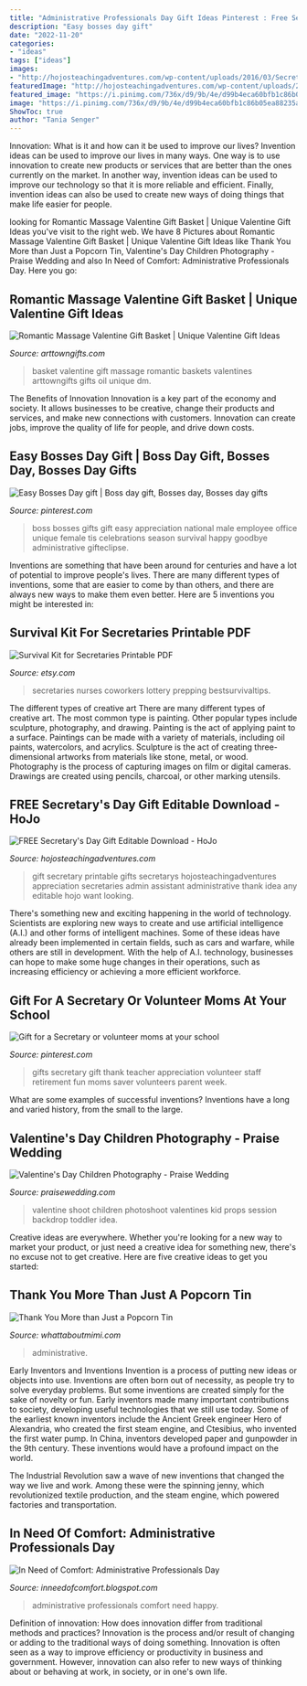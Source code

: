 ```yaml
---
title: "Administrative Professionals Day Gift Ideas Pinterest : Free Secretary&#039;s Day Gift Editable Download"
description: "Easy bosses day gift"
date: "2022-11-20"
categories:
- "ideas"
tags: ["ideas"]
images:
- "http://hojosteachingadventures.com/wp-content/uploads/2016/03/Secretarys-Day-Gift-tall-683x1024.jpg"
featuredImage: "http://hojosteachingadventures.com/wp-content/uploads/2016/03/Secretarys-Day-Gift-tall-683x1024.jpg"
featured_image: "https://i.pinimg.com/736x/d9/9b/4e/d99b4eca60bfb1c86b05ea88235ae551--bosses-day-gifts-boss-gifts.jpg"
image: "https://i.pinimg.com/736x/d9/9b/4e/d99b4eca60bfb1c86b05ea88235ae551--bosses-day-gifts-boss-gifts.jpg"
ShowToc: true
author: "Tania Senger"
---
```



Innovation: What is it and how can it be used to improve our lives?
Invention ideas can be used to improve our lives in many ways. One way is to use innovation to create new products or services that are better than the ones currently on the market. In another way, invention ideas can be used to improve our technology so that it is more reliable and efficient. Finally, invention ideas can also be used to create new ways of doing things that make life easier for people.

	

		
looking for Romantic Massage Valentine Gift Basket | Unique Valentine Gift Ideas you've visit to the right web. We have 8 Pictures about Romantic Massage Valentine Gift Basket | Unique Valentine Gift Ideas like Thank You More than Just a Popcorn Tin, Valentine&#039;s Day Children Photography - Praise Wedding and also In Need of Comfort: Administrative Professionals Day. Here you go:
		
    
## Romantic Massage Valentine Gift Basket | Unique Valentine Gift Ideas

<img loading=lazy src="http://www.arttowngifts.com/v/vspfiles/photos/dm-8160372-2.jpg" onerror="this.onerror=null;this.src='https://tse3.mm.bing.net/th?id=OIP.nTTyXBKbFn1gIF6uRRMljwHaHa&amp;pid=15.1';" alt="Romantic Massage Valentine Gift Basket | Unique Valentine Gift Ideas">

_Source: arttowngifts.com_

>basket valentine gift massage romantic baskets valentines arttowngifts gifts oil unique dm. 

	

The Benefits of Innovation
Innovation is a key part of the economy and society. It allows businesses to be creative, change their products and services, and make new connections with customers. Innovation can create jobs, improve the quality of life for people, and drive down costs.

    
## Easy Bosses Day Gift | Boss Day Gift, Bosses Day, Bosses Day Gifts

<img loading=lazy src="https://i.pinimg.com/736x/d9/9b/4e/d99b4eca60bfb1c86b05ea88235ae551--bosses-day-gifts-boss-gifts.jpg" onerror="this.onerror=null;this.src='https://tse2.mm.bing.net/th?id=OIP.JF-d8wtQmTr79W41uhIFEAHaJ4&amp;pid=15.1';" alt="Easy Bosses Day gift | Boss day gift, Bosses day, Bosses day gifts">

_Source: pinterest.com_

>boss bosses gifts gift easy appreciation national male employee office unique female tis celebrations season survival happy goodbye administrative gifteclipse. 

	

Inventions are something that have been around for centuries and have a lot of potential to improve people's lives. There are many different types of inventions, some that are easier to come by than others, and there are always new ways to make them even better. Here are 5 inventions you might be interested in: 

    
## Survival Kit For Secretaries Printable PDF

<img loading=lazy src="https://img1.etsystatic.com/021/0/5174265/il_570xN.475943801_gii8.jpg" onerror="this.onerror=null;this.src='https://tse3.mm.bing.net/th?id=OIP.Oa8rDjTAQerNXMxu5Z_utAHaLL&amp;pid=15.1';" alt="Survival Kit for Secretaries Printable PDF">

_Source: etsy.com_

>secretaries nurses coworkers lottery prepping bestsurvivaltips. 

	

The different types of creative art
There are many different types of creative art. The most common type is painting. Other popular types include sculpture, photography, and drawing.
Painting is the act of applying paint to a surface. Paintings can be made with a variety of materials, including oil paints, watercolors, and acrylics. Sculpture is the act of creating three-dimensional artworks from materials like stone, metal, or wood. Photography is the process of capturing images on film or digital cameras. Drawings are created using pencils, charcoal, or other marking utensils.

    
## FREE Secretary&#039;s Day Gift Editable Download - HoJo

<img loading=lazy src="http://hojosteachingadventures.com/wp-content/uploads/2016/03/Secretarys-Day-Gift-tall-683x1024.jpg" onerror="this.onerror=null;this.src='https://tse1.mm.bing.net/th?id=OIP.A-XJ-kwFl46UxtTZLssQAgHaLG&amp;pid=15.1';" alt="FREE Secretary&#039;s Day Gift Editable Download - HoJo">

_Source: hojosteachingadventures.com_

>gift secretary printable gifts secretarys hojosteachingadventures appreciation secretaries admin assistant administrative thank idea any editable hojo want looking. 

	

There's something new and exciting happening in the world of technology. Scientists are exploring new ways to create and use artificial intelligence (A.I.) and other forms of intelligent machines. Some of these ideas have already been implemented in certain fields, such as cars and warfare, while others are still in development. With the help of A.I. technology, businesses can hope to make some huge changes in their operations, such as increasing efficiency or achieving a more efficient workforce.

    
## Gift For A Secretary Or Volunteer Moms At Your School

<img loading=lazy src="https://i.pinimg.com/736x/78/d0/de/78d0de4c697701314e0d569800b01b1b--parent-volunteers-teacher-stuff.jpg" onerror="this.onerror=null;this.src='https://tse1.mm.bing.net/th?id=OIP.NU4g-15085VAvh_awGQTMwHaJ3&amp;pid=15.1';" alt="Gift for a Secretary or volunteer moms at your school">

_Source: pinterest.com_

>gifts secretary gift thank teacher appreciation volunteer staff retirement fun moms saver volunteers parent week. 

	

What are some examples of successful inventions?
Inventions have a long and varied history, from the small to the large.

    
## Valentine&#039;s Day Children Photography - Praise Wedding

<img loading=lazy src="http://www.praisewed.com/wp-content/uploads/2013/02/05_Forever-Bela.jpg" onerror="this.onerror=null;this.src='https://tse4.mm.bing.net/th?id=OIP.e_l8pIa763GqdyU0w2lFeQAAAA&amp;pid=15.1';" alt="Valentine&#039;s Day Children Photography - Praise Wedding">

_Source: praisewedding.com_

>valentine shoot children photoshoot valentines kid props session backdrop toddler idea. 

	

Creative ideas are everywhere. Whether you're looking for a new way to market your product, or just need a creative idea for something new, there's no excuse not to get creative. Here are five creative ideas to get you started: 

    
## Thank You More Than Just A Popcorn Tin

<img loading=lazy src="https://whattaboutmimi.com/store/product_images/w/898/gift-basket-thank-you-tin-of-goodies__98576_zoom.jpg" onerror="this.onerror=null;this.src='https://tse3.mm.bing.net/th?id=OIP.sWxGoyf-BDbtuYl_7FwluQHaJQ&amp;pid=15.1';" alt="Thank You More than Just a Popcorn Tin">

_Source: whattaboutmimi.com_

>administrative. 

	

Early Inventors and Inventions
Invention is a process of putting new ideas or objects into use. Inventions are often born out of necessity, as people try to solve everyday problems. But some inventions are created simply for the sake of novelty or fun. Early inventors made many important contributions to society, developing useful technologies that we still use today.
Some of the earliest known inventors include the Ancient Greek engineer Hero of Alexandria, who created the first steam engine, and Ctesibius, who invented the first water pump. In China, inventors developed paper and gunpowder in the 9th century. These inventions would have a profound impact on the world.

The Industrial Revolution saw a wave of new inventions that changed the way we live and work. Among these were the spinning jenny, which revolutionized textile production, and the steam engine, which powered factories and transportation.

    
## In Need Of Comfort: Administrative Professionals Day

<img loading=lazy src="http://1.bp.blogspot.com/-_zD-khCjSwg/TbhUgj1kgcI/AAAAAAAACB8/rmb7zMOUbSc/w1200-h630-p-k-no-nu/clerical.jpg" onerror="this.onerror=null;this.src='https://tse3.mm.bing.net/th?id=OIP.zA4lfAGnNM-YuBoCj5cD9QHaE9&amp;pid=15.1';" alt="In Need of Comfort: Administrative Professionals Day">

_Source: inneedofcomfort.blogspot.com_

>administrative professionals comfort need happy. 

	

Definition of innovation: How does innovation differ from traditional methods and practices?
Innovation is the process and/or result of changing or adding to the traditional ways of doing something. Innovation is often seen as a way to improve efficiency or productivity in business and government. However, innovation can also refer to new ways of thinking about or behaving at work, in society, or in one's own life.

